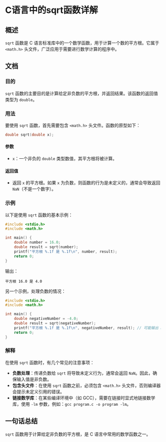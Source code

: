 <!--
Meta Description: # C语言中的sqrt函数详解 ## 概述 `sqrt` 函数是 C 语言标准库中的一个数学函数，用于计算一个数的平方根。它属于 `<math.h>` 头文件，广泛应用于需要进行数学计算的程序中。 ## 文档 ### 目的 `sqrt` 函数的主要目的是计算给定非负数的平方根，并返回结果。该函数的返...
Meta Keywords: sqrt, double, math, include, result
-->

# C语言中的sqrt函数详解

## 概述
`sqrt` 函数是 C 语言标准库中的一个数学函数，用于计算一个数的平方根。它属于 `<math.h>` 头文件，广泛应用于需要进行数学计算的程序中。

## 文档
### 目的
`sqrt` 函数的主要目的是计算给定非负数的平方根，并返回结果。该函数的返回值类型为 `double`。

### 用法
要使用 `sqrt` 函数，首先需要包含 `<math.h>` 头文件。函数的原型如下：

```c
double sqrt(double x);
```

#### 参数
- `x`：一个非负的 `double` 类型数值，其平方根将被计算。

#### 返回值
- 返回 `x` 的平方根。如果 `x` 为负数，则函数的行为是未定义的，通常会导致返回 `NaN`（不是一个数字）。

### 示例
以下是使用 `sqrt` 函数的基本示例：

```c
#include <stdio.h>
#include <math.h>

int main() {
    double number = 16.0;
    double result = sqrt(number);
    printf("平方根 %.1f 是 %.1f\n", number, result);
    return 0;
}
```

输出：
```
平方根 16.0 是 4.0
```

另一个示例，处理负数的情况：

```c
#include <stdio.h>
#include <math.h>

int main() {
    double negativeNumber = -4.0;
    double result = sqrt(negativeNumber);
    printf("平方根 %.1f 是 %.1f\n", negativeNumber, result); // 可能输出 NaN
    return 0;
}
```

### 解释
在使用 `sqrt` 函数时，有几个常见的注意事项：

- **负数处理**：传递负数给 `sqrt` 将导致未定义行为，通常会返回 `NaN`。因此，确保输入值是非负数。
- **包含头文件**：在使用 `sqrt` 函数之前，必须包含 `<math.h>` 头文件，否则编译器会提示未定义引用的错误。
- **链接数学库**：在某些编译环境中（如 GCC），需要在链接时显式地链接数学库，使用 `-lm` 参数，例如：`gcc program.c -o program -lm`。

## 一句话总结
`sqrt` 函数用于计算给定非负数的平方根，是 C 语言中常用的数学函数之一。